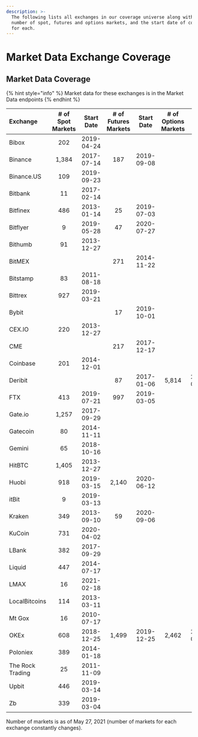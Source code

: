 ```yaml
---
description: >-
  The following lists all exchanges in our coverage universe along with the
  number of spot, futures and options markets, and the start date of coverage
  for each.
---
```


# Market Data Exchange Coverage

## Market Data Coverage

{% hint style="info" %}
Market data for these exchanges is in the Market Data endpoints
{% endhint %}

| Exchange | \# of Spot Markets | Start Date | \# of Futures Markets | Start Date | \# of Options Markets | Start Date |
| :--- | :---: | :---: | :---: | :---: | :---: | :---: |
| Bibox | 202 | 2019-04-24 |  |  |  |  |
| Binance | 1,384 | 2017-07-14 | 187 | 2019-09-08 |  |  |
| Binance.US | 109 | 2019-09-23 |  |  |  |  |
| Bitbank | 11 | 2017-02-14 |  |  |  |  |
| Bitfinex | 486 | 2013-01-14 | 25 | 2019-07-03 |  |  |
| Bitflyer | 9 | 2019-05-28 | 47 | 2020-07-27 |  |  |
| Bithumb | 91 | 2013-12-27 |  |  |  |  |
| BitMEX |  |  | 271 | 2014-11-22 |  |  |
| Bitstamp | 83 | 2011-08-18 |  |  |  |  |
| Bittrex | 927 | 2019-03-21 |  |  |  |  |
| Bybit |  |  | 17 | 2019-10-01 |  |  |
| CEX.IO | 220 | 2013-12-27 |  |  |  |  |
| CME |  |  | 217 | 2017-12-17 |  |  |
| Coinbase | 201 | 2014-12-01 |  |  |  |  |
| Deribit |  |  | 87 | 2017-01-06 | 5,814 | 2021-03-27 |
| FTX | 413 | 2019-07-21 | 997 | 2019-03-05 |  |  |
| Gate.io | 1,257 | 2017-09-29 |  |  |  |  |
| Gatecoin | 80 | 2014-11-11 |  |  |  |  |
| Gemini | 65 | 2018-10-16 |  |  |  |  |
| HitBTC | 1,405 | 2013-12-27 |  |  |  |  |
| Huobi | 918 | 2019-03-15 | 2,140 | 2020-06-12 |  |  |
| itBit | 9 | 2019-03-13 |  |  |  |  |
| Kraken | 349 | 2013-09-10 | 59 | 2020-09-06 |  |  |
| KuCoin | 731 | 2020-04-02 |  |  |  |  |
| LBank | 382 | 2017-09-29 |  |  |  |  |
| Liquid | 447 | 2014-07-17 |  |  |  |  |
| LMAX | 16 | 2021-02-18 |  |  |  |  |
| LocalBitcoins | 114 | 2013-03-11 |  |  |  |  |
| Mt Gox | 16 | 2010-07-17 |  |  |  |  |
| OKEx | 608 | 2018-12-25 | 1,499 | 2019-12-25 | 2,462 | 2021-04-06 |
| Poloniex | 389 | 2014-01-18 |  |  |  |  |
| The Rock Trading | 25 | 2011-11-09 |  |  |  |  |
| Upbit | 446 | 2019-03-14 |  |  |  |  |
| Zb | 339 | 2019-03-04 |  |  |  |  |

Number of markets is as of May 27, 2021 \(number of markets for each exchange constantly changes\).

